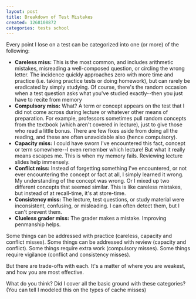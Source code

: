 ```yaml
---
layout: post
title: Breakdown of Test Mistakes
created: 1268108872
categories: tests school
---
```

Every point I lose on a test can be categorized into one (or more) of the following:
<ul>
<li><strong>Careless miss:</strong> This is the most common, and includes arithmetic mistakes, misreading a well-composed question, or circling the wrong letter. The incidence quickly approaches zero with more time and practice (i.e. taking practice tests or doing homework), but can rarely be eradicated by simply studying. Of course, there's the random occasion when a test question asks what you've studied exactly--then you just have to recite from memory</li>
<li><strong>Compulsory miss:</strong> What? A term or concept appears on the test that I did not come across during lecture or whatever other means of preparation. For example, professors sometimes pull random concepts from the textbook (which aren't covered in lecture), just to give those who read a little bonus. There are few fixes aside from doing all the reading, and these are often unavoidable also (hence compulsory).</li>
<li><strong>Capacity miss:</strong> I could have sworn I've encountered this fact, concept or term somewhere--I even remember which lecture! But what it really means escapes me. This is when my memory fails. Reviewing lecture slides help immensely.</li>
<li><strong>Conflict miss:</strong> Instead of forgetting something I've encountered, or not ever encountering the concept or fact at all, I simply learned it wrong. My understanding of the concept was wrong. Or I mixed up two different concepts that seemed similar. This is like careless mistakes, but instead of at recall-time, it's at store-time.</li>
<li><strong>Consistency miss:</strong> The lecture, test questions, or study material were inconsistent, confusing, or misleading. I can often detect them, but I can't prevent them.</li>
<li><strong>Clueless grader miss:</strong> The grader makes a mistake. Improving penmanship helps.</li>
</ul>
Some things can be addressed with practice (careless, capacity and conflict misses). Some things can be addressed with review (capacity and conflict). Some things require extra work (compulsory misses). Some things require vigilance (conflict and consistency misses).

But there are trade-offs with each. It's a matter of where you are weakest, and how you are most effective.

What do you think? Did I cover all the basic ground with these categories? (You can tell I modeled this on the types of cache misses)
